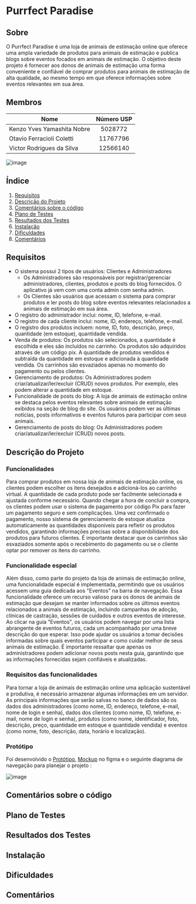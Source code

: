 # Purrfect Paradise

## Sobre
O Purrfect Paradise é uma loja de animais de estimação online que oferece uma ampla variedade de produtos para animais de estimação e publica blogs sobre eventos focados em animais de estimação. O objetivo deste projeto é fornecer aos donos de animais de estimação uma forma conveniente e confiável de comprar produtos para animais de estimação de alta qualidade, ao mesmo tempo em que oferece informações sobre eventos relevantes em sua área.

## Membros
| Nome          | Número USP    |
| ------------- |:-------------:|
| Kenzo Yves Yamashita Nobre      | 5028772       |
| Otavio Ferracioli Coletti      | 11767796      |
| Victor Rodrigues da Silva | 12566140      |

![image](https://user-images.githubusercontent.com/85137875/236708466-c0fbb063-e0bb-44c0-95be-e2a8b59e89a7.png)

## Índice
1. [Requisitos](#requisitos)
2. [Descrição do Projeto](#descrição-do-projeto)
3. [Comentários sobre o código](#comentarios-sobre-o-código)
4. [Plano de Testes](#plano-de-testes)
5. [Resultados dos Testes](#resultados-dos-testes)
6. [Instalação](#instalação)
7. [Dificuldades](#dificuldades)
8. [Comentários](#comentários)

## Requisitos

- O sistema possui 2 tipos de usuários: Clientes e Administradores
    - Os Administradores são responsáveis por registrar/gerenciar administradores, clientes, produtos e posts do blog fornecidos. O aplicativo já vem com uma conta admin com senha admin.
    - Os Clientes são usuários que acessam o sistema para comprar produtos e ler posts do blog sobre eventos relevantes relacionados a animais de estimação em sua área.
- O registro do administrador inclui: nome, ID, telefone, e-mail.
- O registro de cada cliente inclui: nome, ID, endereço, telefone, e-mail.
- O registro dos produtos incluem: nome, ID, foto, descrição, preço, quantidade (em estoque), quantidade vendida.
- Venda de produtos: Os produtos são selecionados, a quantidade é escolhida e eles são incluídos no carrinho. Os produtos são adquiridos através de um código pix. A quantidade de produtos vendidos é subtraída da quantidade em estoque e adicionada à quantidade vendida. Os carrinhos são esvaziados apenas no momento do pagamento ou pelos clientes.
- Gerenciamento de produtos: Os Administradores podem criar/atualizar/ler/excluir (CRUD) novos produtos. Por exemplo, eles podem alterar a quantidade em estoque.
- Funcionalidade de posts do blog: A loja de animais de estimação online se destaca pelos eventos relevantes sobre animais de estimação exibidos na seção de blog do site. Os usuários podem ver as últimas notícias, posts informativos e eventos futuros para participar com seus animais.
- Gerenciamento de posts do blog: Os Administradores podem criar/atualizar/ler/excluir (CRUD) novos posts.

## Descrição do Projeto

### Funcionalidades
Para comprar produtos em nossa loja de animais de estimação online, os clientes podem escolher os itens desejados e adicioná-los ao carrinho virtual. A quantidade de cada produto pode ser facilmente selecionada e ajustada conforme necessário. Quando chegar a hora de concluir a compra, os clientes podem usar o sistema de pagamento por código Pix para fazer um pagamento seguro e sem complicações. Uma vez confirmado o pagamento, nosso sistema de gerenciamento de estoque atualiza automaticamente as quantidades disponíveis para refletir os produtos vendidos, garantindo informações precisas sobre a disponibilidade dos produtos para futuros clientes. É importante destacar que os carrinhos são esvaziados somente após o recebimento do pagamento ou se o cliente optar por remover os itens do carrinho.

### Funcionalidade especial
Além disso, como parte do projeto da loja de animais de estimação online, uma funcionalidade especial é implementada, permitindo que os usuários acessem uma guia dedicada aos "Eventos" na barra de navegação. Essa funcionalidade oferece um recurso valioso para os donos de animais de estimação que desejam se manter informados sobre os últimos eventos relacionados a animais de estimação, incluindo campanhas de adoção, clínicas de castração, sessões de cuidados e outros eventos de interesse. Ao clicar na guia "Eventos", os usuários podem navegar por uma lista abrangente de eventos futuros, cada um acompanhado por uma breve descrição do que esperar. Isso pode ajudar os usuários a tomar decisões informadas sobre quais eventos participar e como cuidar melhor de seus animais de estimação. É importante ressaltar que apenas os administradores podem adicionar novos posts nesta guia, garantindo que as informações fornecidas sejam confiáveis e atualizadas.

### Requisitos das funcionalidades
Para tornar a loja de animais de estimação online uma aplicação sustentável e produtiva, é necessário armazenar algumas informações em um servidor. As principais informações que serão salvas no banco de dados são os dados dos administradores (como nome, ID, endereço, telefone, e-mail, nome de login e senha), dados dos clientes (como nome, ID, telefone, e-mail, nome de login e senha), produtos (como nome, identificador, foto, descrição, preço, quantidade em estoque e quantidade vendida) e eventos (como nome, foto, descrição, data, horário e localização).

### Protótipo
Foi desenvolvido o [Protótipo](https://www.figma.com/proto/aoYbKfVo5twtHE4pXq64fw/Untitled?node-id=228-427&scaling=min-zoom&page-id=0%3A1&starting-point-node-id=228%3A427&show-proto-sidebar=1), [Mockup](https://www.figma.com/file/aoYbKfVo5twtHE4pXq64fw/Untitled?type=design&node-id=0-1&t=VsHLKqAyVCCDRMHS-0) no figma e o seguinte diagrama de navegação para planejar o projeto : 

![image](https://github.com/kenzonobre/Web-Project/assets/63797831/2a3819f8-866f-4755-86fb-57b4d10edcbe)


## Comentários sobre o código
## Plano de Testes
## Resultados dos Testes
## Instalação
## Dificuldades
## Comentários
